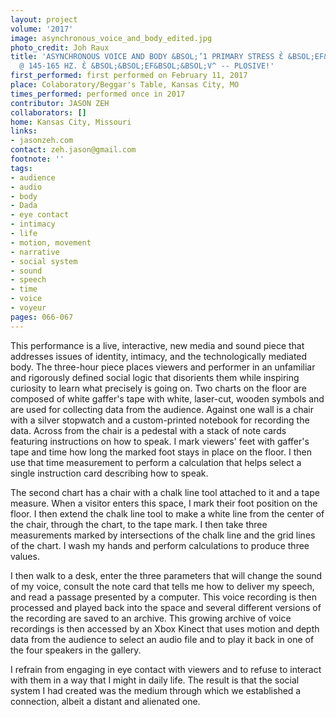 ```yaml
---
layout: project
volume: '2017'
image: asynchronous_voice_and_body_edited.jpg
photo_credit: Joh Raux
title: 'ASYNCHRONOUS VOICE AND BODY &BSOL;’1 PRIMARY STRESS Ɛ̀ &BSOL;EF&BSOL;`^  :  VOICELESS
  @ 145-165 HZ. Ɛ̀ &BSOL;&BSOL;EF&BSOL;&BSOL;V^ -- PLOSIVE!'
first_performed: first performed on February 11, 2017
place: Colaboratory/Beggar's Table, Kansas City, MO
times_performed: performed once in 2017
contributor: JASON ZEH
collaborators: []
home: Kansas City, Missouri
links:
- jasonzeh.com
contact: zeh.jason@gmail.com
footnote: ''
tags:
- audience
- audio
- body
- Dada
- eye contact
- intimacy
- life
- motion, movement
- narrative
- social system
- sound
- speech
- time
- voice
- voyeur
pages: 066-067
---
```


This performance is a live, interactive, new media and sound piece that addresses issues of identity, intimacy, and the technologically mediated body. The three-hour piece places viewers and performer in an unfamiliar and rigorously defined social logic that disorients them while inspiring curiosity to learn what precisely is going on. Two charts on the floor are composed of white gaffer's tape with white, laser-cut, wooden symbols and are used for collecting data from the audience. Against one wall is a chair with a silver stopwatch and a custom-printed notebook for recording the data. Across from the chair is a pedestal with a stack of note cards featuring instructions on how to speak. I mark viewers' feet with gaffer's tape and time how long the marked foot stays in place on the floor. I then use that time measurement to perform a calculation that helps select a single instruction card describing how to speak.

The second chart has a chair with a chalk line tool attached to it and a tape measure. When a visitor enters this space, I mark their foot position on the floor. I then extend the chalk line tool to make a white line from the center of the chair, through the chart, to the tape mark. I then take three measurements marked by intersections of the chalk line and the grid lines of the chart. I wash my hands and perform calculations to produce three values.

I then walk to a desk, enter the three parameters that will change the sound of my voice, consult the note card that tells me how to deliver my speech, and read a passage presented by a computer. This voice recording is then processed and played back into the space and several different versions of the recording are saved to an archive. This growing archive of voice recordings is then accessed by an Xbox Kinect that uses motion and depth data from the audience to select an audio file and to play it back in one of the four speakers in the gallery.

I refrain from engaging in eye contact with viewers and to refuse to interact with them in a way that I might in daily life. The result is that the social system I had created was the medium through which we established a connection, albeit a distant and alienated one.
